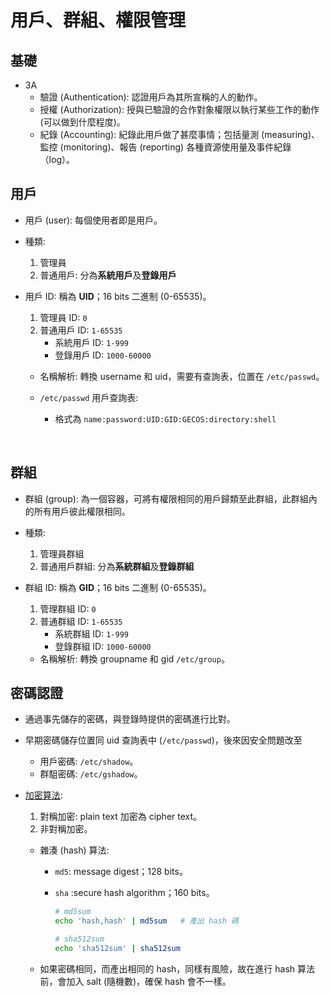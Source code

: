 # 用戶、群組、權限管理

## 基礎
* 3A
    * 驗證 (Authentication): 認證用戶為其所宣稱的人的動作。 
    * 授權 (Authorization): 授與已驗證的合作對象權限以執行某些工作的動作 (可以做到什麼程度)。
    * 紀錄 (Accounting): 紀錄此用戶做了甚麼事情；包括量測 (measuring)、監控 (monitoring)、報告 (reporting) 各種資源使用量及事件紀錄（log）。



## 用戶
* 用戶 (user): 每個使用者即是用戶。
* 種類: 
    1. 管理員
    2. 普通用戶: 分為**系統用戶**及**登錄用戶**

* 用戶 ID: 稱為 **UID**；16 bits 二進制 (0-65535)。
    1. 管理員 ID: <code>0</code>
    2. 普通用戶 ID: <code>1-65535</code>
        * 系統用戶 ID: <code>1-999</code>
        * 登錄用戶 ID: <code>1000-60000</code>
    
    * 名稱解析: 轉換 username 和 uid，需要有查詢表，位置在 <code>/etc/passwd</code>。

    * <code>/etc/passwd</code> 用戶查詢表: 
        * 格式為 `name:password:UID:GID:GECOS:directory:shell`

        

<br/>

## 群組
* 群組 (group): 為一個容器，可將有權限相同的用戶歸類至此群組，此群組內的所有用戶彼此權限相同。
* 種類:
    1. 管理員群組
    2. 普通用戶群組: 分為**系統群組**及**登錄群組**

* 群組 ID: 稱為 **GID**；16 bits 二進制 (0-65535)。
    1. 管理群組 ID: <code>0</code>
    2. 普通群組 ID: <code>1-65535</code>
        * 系統群組 ID: <code>1-999</code>
        * 登錄群組 ID: <code>1000-60000</code>
    
    * 名稱解析: 轉換 groupname 和 gid  <code>/etc/group</code>。


## 密碼認證
* 通過事先儲存的密碼，與登錄時提供的密碼進行比對。
* 早期密碼儲存位置同 uid 查詢表中 (<code>/etc/passwd</code>)，後來因安全問題改至
    * 用戶密碼: <code>/etc/shadow</code>。
    * 群駔密碼: <code>/etc/gshadow</code>。

* [加密算法](https://github.com/Liang60711/Note/blob/67087d3e3b2b3f70313359e635eb9e1cfec77e67/Basic/0_osi.md#ssl-%E5%8D%94%E5%AE%9A):
    1. 對稱加密: plain text 加密為 cipher text。
    2. 非對稱加密。

    * 雜湊 (hash) 算法:
        * <code>md5</code>: message digest；128 bits。
        * <code>sha</code> :secure hash algorithm；160 bits。

            ```sh
            # md5sum
            echo 'hash,hash' | md5sum   # 產出 hash 碼

            # sha512sum
            echo 'sha512sum' | sha512sum
            ```
    
    * 如果密碼相同，而產出相同的 hash，同樣有風險，故在進行 hash 算法前，會加入 salt (隨機數)，確保 hash 會不一樣。